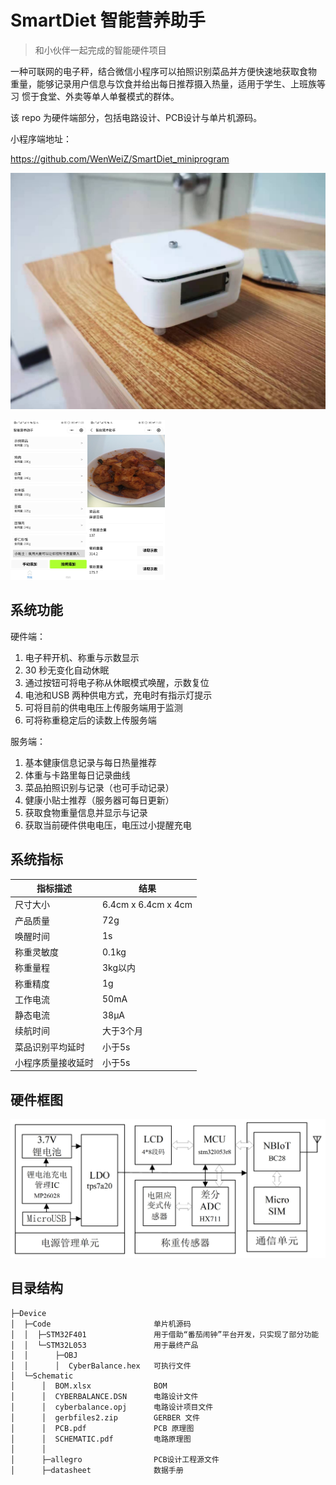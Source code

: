 # SmartDiet 智能营养助手

> 和小伙伴一起完成的智能硬件项目

一种可联网的电子秤，结合微信小程序可以拍照识别菜品并方便快速地获取食物
重量，能够记录用户信息与饮食并给出每日推荐摄入热量，适用于学生、上班族等习
惯于食堂、外卖等单人单餐模式的群体。

该 repo 为硬件端部分，包括电路设计、PCB设计与单片机源码。

小程序端地址：

https://github.com/WenWeiZ/SmartDiet_miniprogram

<img src="Docs/Images/front.jpg" alt="front" style="zoom: 50%;" />

<img src="Docs/Images/miniprogram1.jpg" alt="miniprogram1" style="zoom: 25%;" /><img src="Docs/Images/miniprogram2.jpg" alt="miniprogram2" style="zoom:25%;" />

## 系统功能

硬件端：

1. 电子秤开机、称重与示数显示
2. 30 秒无变化自动休眠
3. 通过按钮可将电子称从休眠模式唤醒，示数复位
4. 电池和USB 两种供电方式，充电时有指示灯提示
5. 可将目前的供电电压上传服务端用于监测
6. 可将称重稳定后的读数上传服务端

服务端：

1. 基本健康信息记录与每日热量推荐
2. 体重与卡路里每日记录曲线
3. 菜品拍照识别与记录（也可手动记录）
4. 健康小贴士推荐（服务器可每日更新）
5. 获取食物重量信息并显示与记录
6. 获取当前硬件供电电压，电压过小提醒充电

## 系统指标

| 指标描述           | 结果                |
| ------------------ | ------------------- |
| 尺寸大小           | 6.4cm x 6.4cm x 4cm |
| 产品质量           | 72g                 |
| 唤醒时间           | 1s                  |
| 称重灵敏度         | 0.1kg               |
| 称重量程           | 3kg以内             |
| 称重精度           | 1g                  |
| 工作电流           | 50mA                |
| 静态电流           | 38μA                |
| 续航时间           | 大于3个月           |
| 菜品识别平均延时   | 小于5s              |
| 小程序质量接收延时 | 小于5s              |

## 硬件框图

![hardware_diagram](Docs/Images/hardware_diagram.jpg)

## 目录结构

```
├─Device
│  ├─Code						单片机源码
│  │  ├─STM32F401				用于借助“番茄闹钟”平台开发，只实现了部分功能
│  │  └─STM32L053				用于最终产品
│  │      ├─OBJ				
│  │      │  CyberBalance.hex	可执行文件
│  └─Schematic
│      │  BOM.xlsx				BOM
│      │  CYBERBALANCE.DSN		电路设计文件
│      │  cyberbalance.opj		电路设计项目文件
│      │  gerbfiles2.zip		GERBER 文件
│      │  PCB.pdf				PCB 原理图
│      │  SCHEMATIC.pdf			电路原理图
│      │
│      ├─allegro				PCB设计工程源文件
│      ├─datasheet				数据手册
```

